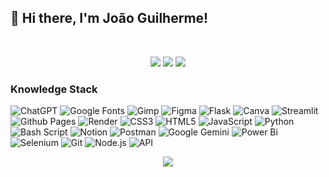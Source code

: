 ## 👋 Hi there, I'm João Guilherme!

<br>

<p align="center">
 <img src="https://komarev.com/ghpvc/?username=jgu1lherme&color=brightgreen"/> 
 <img src="https://badges.pufler.dev/repos/jgu1lherme"/>
 <img src="https://badges.pufler.dev/commits/all/jgu1lherme" />

  <h3>Knowledge Stack</h3>
<p>
<img alt="ChatGPT" src="https://img.shields.io/badge/ChatGPT-74aa9c?style=flat-square&logo=openai&logoColor=white" />
<img alt="Google Fonts" src="https://img.shields.io/badge/Google%20Fonts-000B1D.svg?style=flat-square&logo=googlefonts&logoColor=white&color=4285F4" />
<img alt="Gimp" src="https://img.shields.io/badge/Gimp-331A8FF.svg?style=flat-square&logo=gimp&logoColor=white&color=5C5543" />
<img alt="Figma" src="https://img.shields.io/badge/Figma-%23F24E1E.svg?style=flat-square&logo=figma&logoColor=white" />
<img alt="Flask" src="https://img.shields.io/badge/Flask-%23000.svg?style=flat-square&logo=flask&logoColor=white" />
<img alt="Canva" src="https://img.shields.io/badge/Canva-00C4CC?style=flat-square&logo=canva&logoColor=white" />
<img alt="Streamlit" src="https://img.shields.io/badge/Streamlit-%23FE4B4B.svg?style=flat-square&logo=streamlit&logoColor=white" />
<img alt="Github Pages" src="https://img.shields.io/badge/Github%20Pages-121013?style=flat-square&logo=github&logoColor=white" />
<img alt="Render" src="https://img.shields.io/badge/Render-%46E3B7.svg?style=flat-square&logo=render&logoColor=white&color=2a0052" />
<img alt="CSS3" src="https://img.shields.io/badge/CSS3-%231572B6.svg?style=flat-square&logo=css3&logoColor=white" />
<img alt="HTML5" src="https://img.shields.io/badge/HTML5-%23E34F26.svg?style=flat-square&logo=html5&logoColor=white" />
<img alt="JavaScript" src="https://img.shields.io/badge/Javascript-%23323330.svg?style=flat-square&logo=javascript&logoColor=%23F7DF1E" />
<img alt="Python" src="https://img.shields.io/badge/-Python-abb?style=flat-square&logo=python&logoColor=f7cf44&logoSize=auto&color=3776AB" />
<img alt="Bash Script" src="https://img.shields.io/badge/Bash_Script-%23121011.svg?style=flat-square&logo=gnu-bash&logoColor=white" />
<img alt="Notion" src="https://img.shields.io/badge/Notion-%23000000.svg?style=flat-square&logo=notion&logoColor=white" />
<img alt="Postman" src="https://img.shields.io/badge/Postman-FF6C37?style=flat-square&logo=postman&logoColor=white" />
<img alt="Google Gemini" src="https://img.shields.io/badge/Google%20Gemini-8E75B2?style=flat-square&logo=googlegemini&logoColor=white" />
<img alt="Power Bi" src="https://img.shields.io/badge/Power_Bi-F2C811?style=flat-square&logo=bookmeter&logoColor=black" />
<img alt="Selenium" src="https://img.shields.io/badge/-Selenium-%43B02A?style=flat-square&logo=selenium&logoColor=white&color=43b02a" />
<img alt="Git" src="https://img.shields.io/badge/Git-%23F05033.svg?style=flat-square&logo=git&logoColor=white" />
<img alt="Node.js" src="https://img.shields.io/badge/Node.js-339933?style=flat-square&logo=nodedotjs&logoColor=white" />
<img alt="API" src="https://img.shields.io/badge/API-4285F4?style=flat-square&logo=google&logoColor=white" />


 
</p>

<div align="center">
  <img src="https://github-readme-stats.vercel.app/api/top-langs/?username=jgu1lherme&layout=compact&bg_color=00000000&border_color=00000000&text_color=fff" />
</div>


